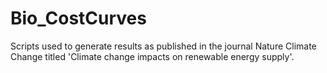 # Bio_CostCurves
Scripts used to generate results as published in the journal Nature Climate Change titled 'Climate change impacts on renewable energy supply'. 
